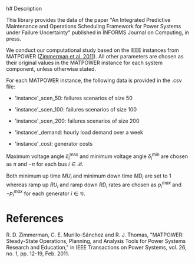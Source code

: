 h# Description

This library provides the data of the paper "An Integrated Predictive Maintenance and Operations Scheduling Framework for Power Systems under Failure Uncertainty" published in INFORMS Journal on Computing, in press.


We conduct our computational study based on the IEEE instances from MATPOWER ([Zimmerman et al. 2011](https://ieeexplore.ieee.org/document/5491276)). All other parameters are chosen as their original values in the MATPOWER instance for each system component, unless otherwise stated. 


For each MATPOWER instance, the following data is provided in the .csv file:

  * 'instance'_scen_50: failures scenarios of size 50
  
  * 'instance'_scen_100: failures scenarios of size 100
  
  * 'instance'_scen_200: failures scenarios of size 200
  
  * 'instance'_demand: hourly load demand over a week
  
  * 'instance'_cost: generator costs


Maximum voltage angle ${\delta}^{\max}_i$ and minimum voltage angle ${\delta}^{\min}_i$ are chosen as $\pi$ and $-\pi$ for each bus $i \in \mathcal{B}$.


Both minimum up time $MU_i$ and minimum down time $MD_i$ are set to $1$ whereas ramp up $RU_i$ and ramp down $RD_i$ rates are chosen as $p_i^{max}$ and $-p_i^{max}$ for each generator $i \in \mathcal{G}$.

# References

R. D. Zimmerman, C. E. Murillo-Sánchez and R. J. Thomas, "MATPOWER: Steady-State Operations, Planning, and Analysis Tools for Power Systems Research and Education," in IEEE Transactions on Power Systems, vol. 26, no. 1, pp. 12-19, Feb. 2011.

